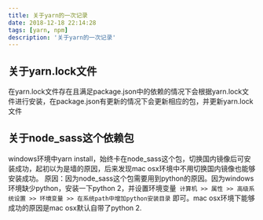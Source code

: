 ```yaml
---
title: 关于yarn的一次记录
date: 2018-12-18 22:14:28
tags: [yarn, npm]
description: '关于yarn的一次记录'
---
```

## 关于yarn.lock文件
在yarn.lock文件存在且满足package.json中的依赖的情况下会根据yarn.lock文件进行安装，在package.json有更新的情况下会更新相应的包，并更新yarn.lock文件
## 关于node_sass这个依赖包
windows环境中yarn install，始终卡在node_sass这个包，切换国内镜像后可安装成功，起初以为是墙的原因，后来发现mac osx环境中不用切换国内镜像也能够安装成功。
原因：因为node_sass这个包需要用到python的原因。因为windows环境缺少python，安装一下python 2，并设置环境变量` 计算机 >> 属性 >> 高级系统设置 >> 环境变量 >> 在系统path中增加python安装目录` 即可。mac osx环境下能够成功的原因是mac osx默认自带了python 2.